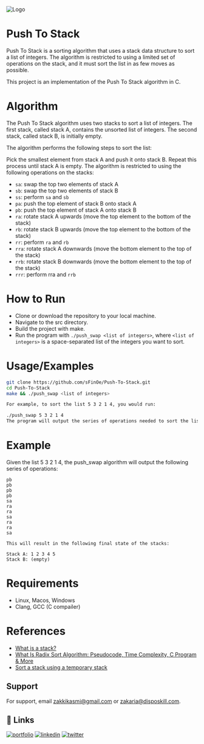 
![Logo](https://i.ibb.co/Px1cyXB/Push-To-Stack.png)


# Push To Stack

Push To Stack is a sorting algorithm that uses a stack data structure to sort a list of integers. The algorithm is restricted to using a limited set of operations on the stack, and it must sort the list in as few moves as possible.

This project is an implementation of the Push To Stack algorithm in C.


# Algorithm

The Push To Stack algorithm uses two stacks to sort a list of integers. The first stack, called stack A, contains the unsorted list of integers. The second stack, called stack B, is initially empty.

The algorithm performs the following steps to sort the list:

Pick the smallest element from stack A and push it onto stack B.
Repeat this process until stack A is empty.
The algorithm is restricted to using the following operations on the stacks:

- `sa`: swap the top two elements of stack A
- `sb`: swap the top two elements of stack B
- `ss`: perform `sa` and `sb`
- `pa`: push the top element of stack B onto stack A
- `pb`: push the top element of stack A onto stack B
- `ra`: rotate stack A upwards (move the top element to the bottom of the stack)
- `rb`: rotate stack B upwards (move the top element to the bottom of the stack)
- `rr`: perform `ra` and `rb`
- `rra`: rotate stack A downwards (move the bottom element to the top of the stack)
- `rrb`: rotate stack B downwards (move the bottom element to the top of the stack)
- `rrr`: perform rra and `rrb`

# How to Run


- Clone or download the repository to your local machine.
- Navigate to the src directory.
- Build the project with make.
- Run the program with `./push_swap <list of integers>`, where `<list of integers>` is a space-separated list of the integers you want to sort.

# Usage/Examples

```bash
git clone https://github.com/sFinOe/Push-To-Stack.git
cd Push-To-Stack
make && ./push_swap <list of integers>

For example, to sort the list 5 3 2 1 4, you would run:

./push_swap 5 3 2 1 4
The program will output the series of operations needed to sort the list.

```

# Example
Given the list 5 3 2 1 4, the push_swap algorithm will output the following series of operations:
```
pb
pb
pb
pb
sa
ra
ra
sa
ra
ra
sa

This will result in the following final state of the stacks:

Stack A: 1 2 3 4 5
Stack B: (empty)

```


# Requirements

- Linux, Macos, Windows
- Clang, GCC (C compailer)
# References

- [What is a stack? ](https://www.techopedia.com/definition/9523/stack)
- [What Is Radix Sort Algorithm: Pseudocode, Time Complexity, C Program & More ](https://www.simplilearn.com/tutorials/data-structure-tutorial/radix-sort#:~:text=The%20Radix%20sort%20algorithm%20works,counting%20sort%20as%20a%20subroutine.)
- [Sort a stack using a temporary stack](https://www.geeksforgeeks.org/sort-stack-using-temporary-stack/)

## Support

For support, email zakkikasmi@gmail.com or zakaria@disposkill.com.


## 🔗 Links
[![portfolio](https://img.shields.io/badge/my_portfolio-000?style=for-the-badge&logo=ko-fi&logoColor=white)](https://disposkill.com/about_me)
[![linkedin](https://img.shields.io/badge/linkedin-0A66C2?style=for-the-badge&logo=linkedin&logoColor=white)](https://www.linkedin.com/in/sFinoe)
[![twitter](https://img.shields.io/badge/twitter-1DA1F2?style=for-the-badge&logo=twitter&logoColor=white)](https://twitter.com/zakie_kasmi)

